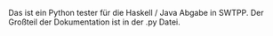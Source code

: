 Das ist ein Python tester für die Haskell / Java Abgabe in SWTPP. Der Großteil der Dokumentation ist in der .py Datei.
